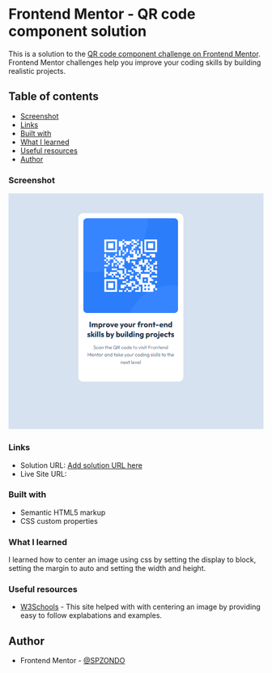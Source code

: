 # Frontend Mentor - QR code component solution

This is a solution to the [QR code component challenge on Frontend Mentor](https://www.frontendmentor.io/challenges/qr-code-component-iux_sIO_H). Frontend Mentor challenges help you improve your coding skills by building realistic projects. 

## Table of contents

- [Screenshot](#screenshot)
- [Links](#links)
- [Built with](#built-with)
- [What I learned](#what-i-learned)
- [Useful resources](#useful-resources)
- [Author](#author)

### Screenshot

![](images/screenshot.png)



### Links

- Solution URL: [Add solution URL here](https://your-solution-url.com)
- Live Site URL: [](https://spzondo.github.io/qr-code-component/)
### Built with

- Semantic HTML5 markup
- CSS custom properties

### What I learned

I learned how to center an image using css by setting the display to block, setting the margin to auto and setting the width and height.


### Useful resources

- [W3Schools](http://w3schools.coma) - This site helped with with centering an image by providing easy to follow explabations and examples.

## Author


- Frontend Mentor - [@SPZONDO](https://www.frontendmentor.io/profile/SPZONDO)




